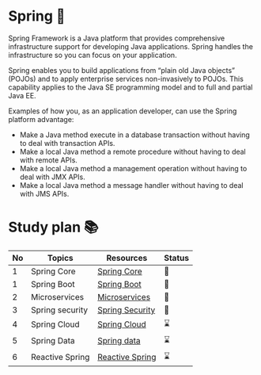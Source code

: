 # Spring :herb:

Spring Framework is a Java platform that provides comprehensive infrastructure support for developing Java applications. Spring handles the infrastructure so you can focus on your application.

Spring enables you to build applications from “plain old Java objects” (POJOs) and to apply enterprise services non-invasively to POJOs. This capability applies to the Java SE programming model and to full and partial Java EE.

Examples of how you, as an application developer, can use the Spring platform advantage:
 - Make a Java method execute in a database transaction without having to deal with transaction APIs.
 - Make a local Java method a remote procedure without having to deal with remote APIs.
 - Make a local Java method a management operation without having to deal with JMX APIs.
 - Make a local Java method a message handler without having to deal with JMS APIs.
 
 # Study plan :books:
 
|No|Topics|Resources|Status|
|--|-------------------------|---------|------|
|1|Spring Core|[Spring Core](https://github.com/abbos0123/Spring/tree/main/Spring-Core)|📖|
|1|Spring Boot|[Spring Boot](https://github.com/abbos0123/Spring/tree/main/Spring-Boot)|📖|
|2|Microservices|[Microservices](https://github.com/abbos0123/Microservices)|:book:|
|3|Spring security|[Spring Security](https://github.com/abbos0123/Spring/tree/main/Spring-Security)|📖|
|4|Spring Cloud|[Spring Cloud](https://github.com/abbos0123/Spring/tree/main/Spring-Cloud)|:hourglass:|
|5|Spring Data|[Spring data]()|:hourglass:|
|6|Reactive Spring|[Reactive Spring](https://github.com/abbos0123/Spring/tree/main/Spring-Reactive)|:hourglass:|
